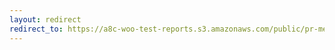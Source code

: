 ```yaml
---
layout: redirect
redirect_to: https://a8c-woo-test-reports.s3.amazonaws.com/public/pr-merge/44523/api/index.html
---
```

